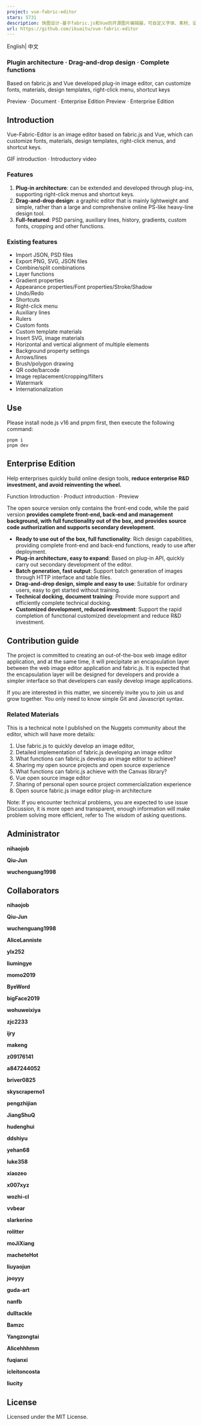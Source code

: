 ```yaml
---
project: vue-fabric-editor
stars: 5731
description: 快图设计-基于fabric.js和Vue的开源图片编辑器，可自定义字体、素材、设计模板。fabric.js and Vue based image editor, can customize fonts, materials, design templates.
url: https://github.com/ikuaitu/vue-fabric-editor
---
```


English| 中文

### Plugin architecture · Drag-and-drop design · Complete functions

Based on fabric.js and Vue developed plug-in image editor, can customize fonts, materials, design templates, right-click menu, shortcut keys

Preview · Document · Enterprise Edition Preview · Enterprise Edition

  

  

Introduction
------------

Vue-Fabric-Editor is an image editor based on fabric.js and Vue, which can customize fonts, materials, design templates, right-click menus, and shortcut keys.

GIF introduction · Introductory video

### Features

1.  **Plug-in architecture**: can be extended and developed through plug-ins, supporting right-click menus and shortcut keys.
2.  **Drag-and-drop design**: a graphic editor that is mainly lightweight and simple, rather than a large and comprehensive online PS-like heavy-line design tool.
3.  **Full-featured**: PSD parsing, auxiliary lines, history, gradients, custom fonts, cropping and other functions.

### Existing features

-   Import JSON, PSD files
-   Export PNG, SVG, JSON files
-   Combine/split combinations
-   Layer functions
-   Gradient properties
-   Appearance properties/Font properties/Stroke/Shadow
-   Undo/Redo
-   Shortcuts
-   Right-click menu
-   Auxiliary lines
-   Rulers
-   Custom fonts
-   Custom template materials
-   Insert SVG, image materials
-   Horizontal and vertical alignment of multiple elements
-   Background property settings
-   Arrows/lines
-   Brush/polygon drawing
-   QR code/barcode
-   Image replacement/cropping/filters
-   Watermark
-   Internationalization

Use
---

Please install node.js v16 and pnpm first, then execute the following command:

```
pnpm i
pnpm dev
```

Enterprise Edition
------------------

Help enterprises quickly build online design tools, **reduce enterprise R&D investment, and avoid reinventing the wheel.**

Function Introduction · Product introduction · Preview

The open source version only contains the front-end code, while the paid version **provides complete front-end, back-end and management background, with full functionality out of the box, and provides source code authorization and supports secondary development**.

-   **Ready to use out of the box, full functionality**: Rich design capabilities, providing complete front-end and back-end functions, ready to use after deployment.
-   **Plug-in architecture, easy to expand**: Based on plug-in API, quickly carry out secondary development of the editor.
-   **Batch generation, fast output**: Support batch generation of images through HTTP interface and table files.
-   **Drag-and-drop design, simple and easy to use**: Suitable for ordinary users, easy to get started without training.
-   **Technical docking, document training**: Provide more support and efficiently complete technical docking.
-   **Customized development, reduced investment**: Support the rapid completion of functional customized development and reduce R&D investment.

Contribution guide
------------------

The project is committed to creating an out-of-the-box web image editor application, and at the same time, it will precipitate an encapsulation layer between the web image editor application and fabric.js. It is expected that the encapsulation layer will be designed for developers and provide a simpler interface so that developers can easily develop image applications.

If you are interested in this matter, we sincerely invite you to join us and grow together. You only need to know simple Git and Javascript syntax.

### Related Materials

This is a technical note I published on the Nuggets community about the editor, which will have more details:

1.  Use fabric.js to quickly develop an image editor,
2.  Detailed implementation of fabric.js developing an image editor
3.  What functions can fabric.js develop an image editor to achieve?
4.  Sharing my open source projects and open source experience
5.  What functions can fabric.js achieve with the Canvas library?
6.  Vue open source image editor
7.  Sharing of personal open source project commercialization experience
8.  Open source fabric.js image editor plug-in architecture

Note: If you encounter technical problems, you are expected to use issue Discussion, it is more open and transparent, enough information will make problem solving more efficient, refer to The wisdom of asking questions.

Administrator
-------------

  
**nihaojob**

  
**Qiu-Jun**

  
**wuchenguang1998**

Collaborators
-------------

  
**nihaojob**

  
**Qiu-Jun**

  
**wuchenguang1998**

  
**AliceLanniste**

  
**ylx252**

  
**liumingye**

  
**momo2019**

  
**ByeWord**

  
**bigFace2019**

  
**wohuweixiya**

  
**zjc2233**

  
**ijry**

  
**makeng**

  
**z09176141**

  
**a847244052**

  
**briver0825**

  
**skyscraperno1**

  
**pengzhijian**

  
**JiangShuQ**

  
**hudenghui**

  
**ddshiyu**

  
**yehan68**

  
**luke358**

  
**xiaozeo**

  
**x007xyz**

  
**wozhi-cl**

  
**vvbear**

  
**slarkerino**

  
**rolitter**

  
**moJiXiang**

  
**macheteHot**

  
**liuyaojun**

  
**jooyyy**

  
**guda-art**

  
**nanfb**

  
**dulltackle**

  
**Bamzc**

  
**Yangzongtai**

  
**Alicehhhmm**

  
**fuqianxi**

  
**icleitoncosta**

  
**liucity**

License
-------

Licensed under the MIT License.
